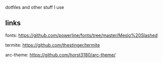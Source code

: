 dotfiles and other stuff I use

## links
fonts: https://github.com/powerline/fonts/tree/master/Meslo%20Slashed

termite: https://github.com/thestinger/termite

arc-theme: https://github.com/horst3180/arc-theme/
